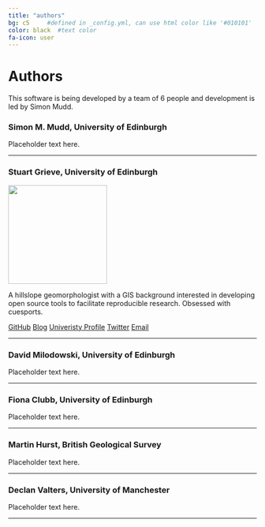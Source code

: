 ```yaml
---
title: "authors"
bg: c5     #defined in _config.yml, can use html color like '#010101'
color: black  #text color
fa-icon: user
---
```


# Authors

This software is being developed by a team of 6 people and development is led by Simon Mudd.



### Simon M. Mudd, University of Edinburgh

Placeholder text here.

****

### Stuart Grieve, University of Edinburgh

<img src="https://avatars0.githubusercontent.com/u/10617231?v=3&s=460" width="200">

A hillslope geomorphologist with a GIS background interested in developing open source 
tools to facilitate reproducible research. Obsessed with cuesports.

[GitHub](http://github.com/sgrieve) [Blog](http://sgrieve.github.io) [Univeristy Profile](http://www.geos.ed.ac.uk/homes/s0675405/) [Twitter](https://twitter.com/GIStuart) [Email](mailto:s.grieve@ed.ac.uk) 

****

### David Milodowski, University of Edinburgh

Placeholder text here.

****
### Fiona Clubb, University of Edinburgh

Placeholder text here.

****
### Martin Hurst, British Geological Survey

Placeholder text here.

****
### Declan Valters, University of Manchester

Placeholder text here.

****
 